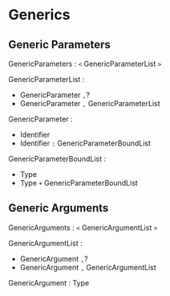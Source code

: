 # Generics

## Generic Parameters

GenericParameters : `<` GenericParameterList `>`

GenericParameterList :
  - GenericParameter `,`?
  - GenericParameter `,` GenericParameterList

GenericParameter :
  - Identifier
  - Identifier `:` GenericParameterBoundList

GenericParameterBoundList :
  - Type
  - Type `+` GenericParameterBoundList

## Generic Arguments

GenericArguments : `<` GenericArgumentList `>`

GenericArgumentList :
  - GenericArgument `,`?
  - GenericArgument `,` GenericArgumentList

GenericArgument : Type
